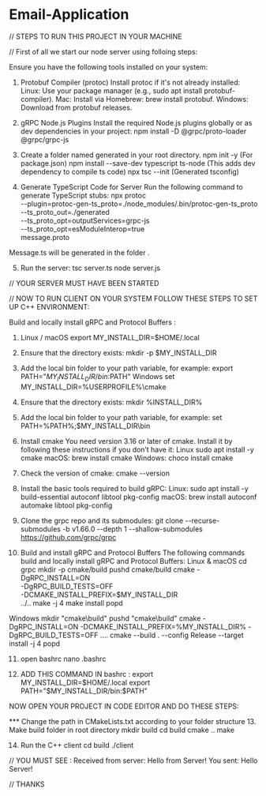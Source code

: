 # Email-Application
// STEPS TO RUN THIS PROJECT IN YOUR MACHINE 

// First of all we start our node server using folloing steps: 

Ensure you have the following tools installed on your system:

1. Protobuf Compiler (protoc)
Install protoc if it's not already installed:
Linux: Use your package manager (e.g., sudo apt install protobuf-compiler).
Mac: Install via Homebrew: brew install protobuf.
Windows: Download from protobuf releases.

2. gRPC Node.js Plugins
Install the required Node.js plugins globally or as dev dependencies in your project:
npm install -D @grpc/proto-loader @grpc/grpc-js

3. Create a  folder named generated in your root directory.
npm init -y (For package.json)
npm install --save-dev typescript ts-node  (This adds dev dependency to compile ts code)
npx tsc --init (Generated tsconfig)

4. Generate TypeScript Code for Server
Run the following command to generate TypeScript stubs:
npx protoc \
  --plugin=protoc-gen-ts_proto=./node_modules/.bin/protoc-gen-ts_proto \
  --ts_proto_out=./generated \
  --ts_proto_opt=outputServices=grpc-js \
  --ts_proto_opt=esModuleInterop=true \
  message.proto

Message.ts will be generated in the folder .

5. Run the server:
tsc server.ts
node server.js

// YOUR SERVER MUST HAVE BEEN STARTED 


// NOW TO RUN CLIENT ON YOUR SYSTEM FOLLOW THESE STEPS TO SET UP C++ ENVIRONMENT: 

Build and locally install gRPC and Protocol Buffers :

1. Linux / macOS
export MY_INSTALL_DIR=$HOME/.local

2. Ensure that the directory exists:
mkdir -p $MY_INSTALL_DIR

3. Add the local bin folder to your path variable, for example:
export PATH="$MY_INSTALL_DIR/bin:$PATH"
Windows
set MY_INSTALL_DIR=%USERPROFILE%\cmake

4. Ensure that the directory exists:
mkdir %INSTALL_DIR%

5. Add the local bin folder to your path variable, for example:
set PATH=%PATH%;$MY_INSTALL_DIR\bin

6. Install cmake
You need version 3.16 or later of cmake. Install it by following these instructions if you don’t have it:
Linux
sudo apt install -y cmake
macOS:
brew install cmake
Windows:
choco install cmake

7. Check the version of cmake:
cmake --version

8. Install the basic tools required to build gRPC:
Linux:
sudo apt install -y build-essential autoconf libtool pkg-config
macOS:
brew install autoconf automake libtool pkg-config

9. Clone the grpc repo and its submodules:
git clone --recurse-submodules -b v1.66.0 --depth 1 --shallow-submodules https://github.com/grpc/grpc

10. Build and install gRPC and Protocol Buffers
The following commands build and locally install gRPC and Protocol Buffers:
Linux & macOS
cd grpc
mkdir -p cmake/build
pushd cmake/build
cmake -DgRPC_INSTALL=ON \
      -DgRPC_BUILD_TESTS=OFF \
      -DCMAKE_INSTALL_PREFIX=$MY_INSTALL_DIR \
      ../..
make -j 4
make install
popd

Windows
mkdir "cmake\build"
pushd "cmake\build"
cmake -DgRPC_INSTALL=ON -DCMAKE_INSTALL_PREFIX=%MY_INSTALL_DIR% -DgRPC_BUILD_TESTS=OFF ..\..
cmake --build . --config Release --target install -j 4
popd

11. open bashrc
nano .bashrc

12. ADD THIS COMMAND IN bashrc :
export MY_INSTALL_DIR=$HOME/.local
export PATH="$MY_INSTALL_DIR/bin:$PATH"

NOW OPEN YOUR PROJECT IN CODE EDITOR AND DO THESE STEPS: 

*** Change the path in CMakeLists.txt according to your folder structure 
13. Make build folder in root directory 
mkdir build
cd build 
cmake ..
make

14. Run the C++ client
cd build 
./client


// YOU MUST SEE : Received from server: Hello from Server! You sent: Hello Server!

// THANKS 
